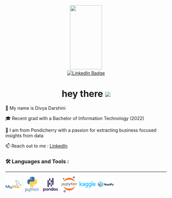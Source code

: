 
<div align="center">
  <img src="https://media.giphy.com/media/RN8FdaB6T1bkkI5n4I/giphy.gif" width="100" height="200"/>
</div>


<div align="center" id="badges">
  <a href="https://www.linkedin.com/in/divya-darshini-aa52431ba/">
  <img src="https://img.shields.io/badge/LinkedIn-blue?style=for-the-badge&logo=linkedin&logoColor=white" alt="LinkedIn Badge"/>
     </a>
</div>


<h1 align="center">
  hey there
  <img src="https://media.giphy.com/media/hvRJCLFzcasrR4ia7z/giphy.gif" width="30px"/>
</h1>

:wave: My name is Divya Darshini


:mortar_board: Recent grad with a Bachelor of Information Technology (2022)

:city_sunrise: I am from Pondicherry with a passion for extracting business focused insights from data 

:mailbox: Reach out to me : <a href="https://www.linkedin.com/in/divya-darshini-aa52431ba/">LinkedIn</a>




### :hammer_and_wrench: Languages and Tools :

-------

<div>
  <img src="https://github.com/devicons/devicon/blob/master/icons/mysql/mysql-original-wordmark.svg" title="MySQL"  alt="MySQL" width="50" height="50"/>&nbsp;
  <img src="https://github.com/devicons/devicon/blob/master/icons/python/python-original-wordmark.svg" title="Python" alt="Python" width="50" height="50"/>&nbsp;
  <img src="https://github.com/devicons/devicon/blob/master/icons/pandas/pandas-original-wordmark.svg" title="Pandas" alt="Pandas" width="50" height="50"/>&nbsp;
  <img src="https://github.com/devicons/devicon/blob/master/icons/jupyter/jupyter-original-wordmark.svg" title="jupyter" alt="jupyter" width="50"height="50"/>&nbsp;
   <img src="https://github.com/devicons/devicon/blob/master/icons/kaggle/kaggle-original-wordmark.svg" title="kaggle" alt="kaggle" width="50" height="50"/>&nbsp;
   <img src="https://github.com/devicons/devicon/blob/master/icons/numpy/numpy-original-wordmark.svg" title="numpy" alt="numpy" width="50" height="50"/>&nbsp;
</div>



